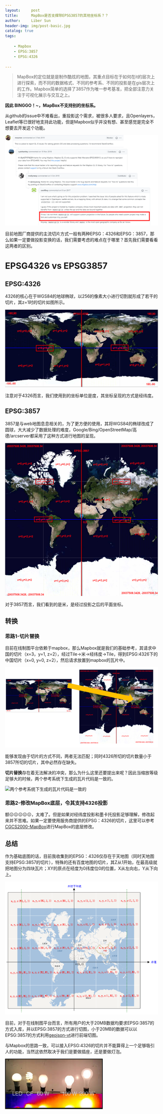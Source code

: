 ```yaml
---
layout:     post
title:      MapBox是否支撑除EPSG3857的其他坐标系？？
author:     Liber Sun
header-img: img/post-basic.jpg
catalog: true
tags:

    - Mapbox
    - EPSG:3857
    - EPSG:4326

---
```


> MapBox的定位就是是制作酷炫的地图，其重点目标在于如何在it的层次上进行探索，而不同的数据格式、不同的参考系、不同的投影是在gis层次上的工作。Mapbox简单的选择了3857作为唯一参考基准，把全部注意力关注于可视化展示与交互之上。

**因此 BINGGO！~，MapBox不支持别的坐标系。**

从github的issue中不难看出，重投影这个需求，被很多人要求，且Openlayers，Leaflet等已很好地支持此功能，但是Mapbox似乎并没有想、甚至感觉是完全不想要去开发这个功能。

![issue](https://raw.githubusercontent.com/sunlingzhiliber/imgstore/master/LSTJD8U1FMUVU0%5DS2SD93N4.png)

目前地图厂商提供的主流切片方式一般有两种EPSG：4326和EPSG：3857，那么如果一定要做投影变换的话，我们需要考虑的难点在于哪里？首先我们需要看看这两者的区别。

# EPSG4326 vs EPSG3857

## EPSG:4326

4326的核心在于WGS84的地球椭球，以256的像素大小进行切割就形成了若干的切片，其z=1时的切片如图所示。

![4326](https://raw.githubusercontent.com/sunlingzhiliber/imgstore/master/070720_1043_EPSG4326vsE1.png)

注意对于4326而言，我们使用到的坐标单位是度，其坐标呈现的方式是经纬度。

## EPSG:3857

3857是与web地图息息相关的，为了更方便的使用，其将WGS84的椭球改成了圆球，大大减少了数据处理的难度，Google/Bing/OpenStreetMap/高德/arcserver都采用了这种方式进行地图的呈现。

![3857](https://raw.githubusercontent.com/sunlingzhiliber/imgstore/master/070720_1043_EPSG4326vsE2.png)

对于3857而言，我们看到的是米，是经过投影之后的平面坐标。

## 转换

### 思路1-切片替换

目前在线制图平台依赖于mapbox，那么Mapbox就是我们的基础参考，其请求中国的切片（x=3，y=1, z=2），经过Tile->米->经纬度->Tile，得到EPSG:4326下的中国切片（x=0, y=0, z=2），然后请求放置到mapbox的瓦片中。

![转换](https://raw.githubusercontent.com/sunlingzhiliber/imgstore/master/qweqe1.png)

能够发现由于切片的方式不同，两者无法匹配；同时4326所切的切片数量小于3857所切的切片，其中必然存在缺失。

**切片替换**存在着无法解决的冲突，那么为什么这里还要提出来呢？因此当缩放等级足够大的时候，两个参考系统下生成的瓦片代码是一致的。

![两个参考系统下生成的瓦片代码是一致的](https://raw.githubusercontent.com/sunlingzhiliber/imgstore/master/123.gif)

### 思路2-修改MapBox底层，令其支持4326投影

额😖😖😖😖😖，太难了。但是如果对经纬度投影和墨卡托投影足够理解，修改起来并不苦难。如果一定要使用服务商提供的EPSG：4326的切片，这里可以参考[CGCS2000-MapBox](https://github.com/cgcs2000/mapbox-gl-js)进行MapBox的底层修改。

## 总结

作为基础底图的话，目前我收集到的EPSG：4326仅存在于天地图（同时天地图支持EPSG:3857的切片），特殊的还有百度地图的切片，其Z从1开始，在最高级就把地图分为四块瓦片；XY的原点在经度为0纬度位0的位置，X从左向右，Y从下向上。

![百度地图切片](https://raw.githubusercontent.com/sunlingzhiliber/imgstore/master/7654edf.png)

目前，对于在线制图平台而言，所有用户的大于20MB数据均要求EPSG:3857的方式入库，并以EPSG:3857的方式进行切图，小于20MB的数据可以以EPSG:3857的方式利用[geojson-vt](http://www.github.com/mapbox/geojson-vt)进行前端切图。

与Mapbox的思路一致，可以接入EPSG:4326的切片并不能算得上一个足够吸引人的功能，当然这依然取决于我们是要做插座，还是要做灯泡。

![插座](https://raw.githubusercontent.com/sunlingzhiliber/imgstore/master/20200817193507.png)
